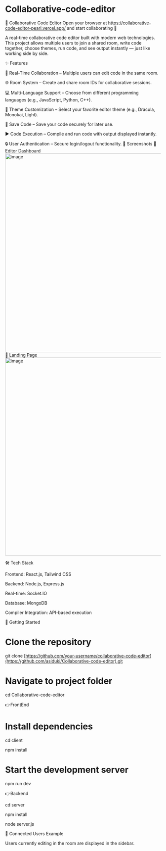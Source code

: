 #  Collaborative-code-editor
🚀 Collaborative Code Editor
Open your browser at https://collaborative-code-editor-pearl.vercel.app/  and start collaborating 🎉

A real-time collaborative code editor built with modern web technologies. This project allows multiple users to join a shared room, write code together, choose themes, run code, and see output instantly — just like working side by side.

✨ Features

👥 Real-Time Collaboration – Multiple users can edit code in the same room.

🌐 Room System – Create and share room IDs for collaborative sessions.

💻 Multi-Language Support – Choose from different programming languages (e.g., JavaScript, Python, C++).

🎨 Theme Customization – Select your favorite editor theme (e.g., Dracula, Monokai, Light).

📝 Save Code – Save your code securely for later use.

▶️ Code Execution – Compile and run code with output displayed instantly.

🔒 User Authentication – Secure login/logout functionality.
📸 Screenshots
🔹 Editor Dashboard
<img width="1357" height="643" alt="image" src="https://github.com/user-attachments/assets/b9e8a8f5-6417-4c13-b01a-199434639674" />
🔹 Landing Page
<img width="1342" height="640" alt="image" src="https://github.com/user-attachments/assets/95536d6c-7e41-4f88-a702-ecdb6a60713f" />

🛠️ Tech Stack

Frontend: React.js, Tailwind CSS

Backend: Node.js, Express.js

Real-time: Socket.IO

Database: MongoDB

Compiler Integration: API-based execution

🚀 Getting Started
# Clone the repository
git clone [https://github.com/your-username/collaborative-code-editor](https://github.com/asiduki/Collaborative-code-editor).git

# Navigate to project folder
cd Collaborative-code-editor

👉FrontEnd

# Install dependencies

cd client

npm install

# Start the development server

npm run dev

👉Backend

cd server

npm install

node server.js

 
👤 Connected Users Example

Users currently editing in the room are displayed in the sidebar.

